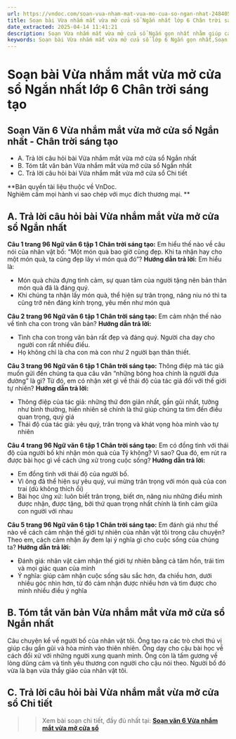 ```yaml
---
url: https://vndoc.com/soan-vua-nham-mat-vua-mo-cua-so-ngan-nhat-248405
title: Soạn bài Vừa nhắm mắt vừa mở cửa sổ Ngắn nhất lớp 6 Chân trời sáng tạo - VnDoc.com
date_extracted: 2025-04-14 11:41:21
description: Soạn Vừa nhắm mắt vừa mở cửa sổ Ngắn gọn nhất nhằm giúp các em HS đạt kết quả tốt trong quá trình làm bài tập và học tập môn Ngữ văn lớp 6.
keywords: Soạn bài Vừa nhắm mắt vừa mở cửa sổ lớp 6 Ngắn gọn nhất,Soạn bài Vừa nhắm mắt vừa mở cửa sổ lớp 6 Ngắn nhất,Soạn Vừa nhắm mắt vừa mở cửa sổ ngắn nhất,Soạn Vừa nhắm mắt vừa mở cửa sổ ngắn gọn,Soạn Vừa nhắm mắt vừa mở cửa sổ siêu ngắn,Soạn Vừa nhắm mắt vừa mở cửa sổ ngắn,Soạn văn 6 Vừa nhắm mắt vừa mở cửa sổ,Soạn bài Vừa nhắm mắt vừa mở cửa sổ,Soạn Vừa nhắm mắt vừa mở cửa sổ,Vừa nhắm mắt vừa mở cửa sổ,Vừa nhắm mắt vừa mở cửa sổ lớp 6,ngữ văn 6,ngữ văn 6 tập 1,soạn văn 6,soạn văn 6 tập 1
---
```


# Soạn bài Vừa nhắm mắt vừa mở cửa sổ Ngắn nhất lớp 6 Chân trời sáng tạo
## **Soạn Văn 6 Vừa nhắm mắt vừa mở cửa sổ Ngắn nhất - Chân trời sáng tạo**
  * A. Trả lời câu hỏi bài Vừa nhắm mắt vừa mở cửa sổ Ngắn nhất
  * B. Tóm tắt văn bản Vừa nhắm mắt vừa mở cửa sổ Ngắn nhất
  * C. Trả lời câu hỏi bài Vừa nhắm mắt vừa mở cửa sổ Chi tiết

**Bản quyền tài liệu thuộc về VnDoc.  
Nghiêm cấm mọi hành vi sao chép với mục đích thương mại. **
## **A. Trả lời câu hỏi bài Vừa nhắm mắt vừa mở cửa sổ Ngắn nhất**
**Câu 1 trang 96 Ngữ văn 6 tập 1 Chân trời sáng tạo:** Em hiểu thế nào về câu nói của nhân vật bố: “Một món quà bao giờ cũng đẹp. Khi ta nhận hay cho một món quà, ta cũng đẹp lây vì món quà đó”?
**Hướng dẫn trả lời:**
Em hiểu là:
  * Món quà chứa đựng tình cảm, sự quan tâm của người tặng nên bản thân món quà đã là đáng quý.
  * Khi chúng ta nhận lấy món quà, thể hiện sự trân trọng, nâng niu nó thì ta cũng trở nên đáng kính trọng, yêu mến như món quà

**Câu 2 trang 96 Ngữ văn 6 tập 1 Chân trời sáng tạo:** Em cảm nhận thế nào về tình cha con trong văn bản?
**Hướng dẫn trả lời:**
  * Tình cha con trong văn bản rất đẹp và đáng quý. Người cha dạy cho người con rất nhiều điều.
  * Họ không chỉ là cha con mà con như 2 người bạn thân thiết.

**Câu 3 trang 96 Ngữ văn 6 tập 1 Chân trời sáng tạo:** Thông điệp mà tác giả muốn gửi đến chúng ta qua câu văn “những bông hoa chính là người đưa đường” là gì? Từ đó, em có nhận xét gì về thái độ của tác giả đối với thế giới tự nhiên?
**Hướng dẫn trả lời:**
  * Thông điệp của tác giả: những thứ đơn giản nhất, gần gũi nhất, tưởng như bình thường, hiển nhiên sẽ chính là thứ giúp chúng ta tìm đến điều quan trọng, quý giá
  * Thái độ của tác giả: yêu quý, trân trọng và khát vọng hòa mình vào tự nhiên

**Câu 4 trang 96 Ngữ văn 6 tập 1 Chân trời sáng tạo:** Em có đồng tình với thái độ của người bố khi nhận món quà của Tý không? Vì sao? Qua đó, em rút ra được bài học gì về cách ứng xử trong cuộc sống?
**Hướng dẫn trả lời:**
  * Em đồng tình với thái độ của người bố.
  * Vì ông đã thể hiện sự yêu quý, vui mừng trân trọng với món quà của con trai \(dù không thích ổi\)
  * Bài học ứng xử: luôn biết trân trọng, biết ơn, nâng niu những điều mình được nhận, được tặng, bởi thứ quan trọng nhất chính là tình cảm giữa con người với nhau

**Câu 5 trang 96 Ngữ văn 6 tập 1 Chân trời sáng tạo:** Em đánh giá như thế nào về cách cảm nhận thế giới tự nhiên của nhân vật tôi trong câu chuyện? Theo em, cách cảm nhận ấy đem lại ý nghĩa gì cho cuộc sống của chúng ta?
**Hướng dẫn trả lời:**
  * Đánh giá: nhân vật cảm nhận thế giới tự nhiên bằng cả tâm hồn, trái tim và mọi giác quan của mình
  * Ý nghĩa: giúp cảm nhận cuộc sống sâu sắc hơn, đa chiều hơn, dưới nhiều góc nhìn hơn, từ đó cảm nhận được nhiều hơn và tìm được cho mình nhiều điều ý nghĩa

## **B. Tóm tắt văn bản Vừa nhắm mắt vừa mở cửa sổ Ngắn nhất**
Câu chuyện kể về người bố của nhân vật tôi. Ông tạo ra các trò chơi thú vị giúp cậu gần gũi và hòa mình vào thiên nhiên. Ông dạy cho cậu bài học về cách đối xử với những người xung quanh mình. Ông còn là tấm gương về lòng dũng cảm và tình yêu thương con người cho cậu nói theo. Người bố đó vừa là bạn vừa thầy giáo của nhân vật tôi.
## **C. Trả lời câu hỏi bài Vừa nhắm mắt vừa mở cửa sổ Chi tiết**
>> Xem bài soạn chi tiết, đầy đủ nhất tại: **[Soạn văn 6 Vừa nhắm mắt vừa mở cửa sổ](<https://vndoc.com/soan-vua-nham-mat-vua-mo-cua-so-234026>)**
